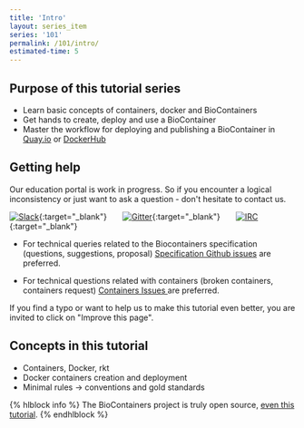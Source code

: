 ```yaml
---
title: 'Intro'
layout: series_item
series: '101'
permalink: /101/intro/
estimated-time: 5
---
```


Purpose of this tutorial series
-------------------------------

* Learn basic concepts of containers, docker and BioContainers
* Get hands to create, deploy and use a BioContainer
* Master the workflow for deploying and publishing a BioContainer in [Quay.io](https://quay.io/organization/biocontainers) or [DockerHub](https://hub.docker.com/u/biocontainers/)

Getting help
------------

Our education portal is work in progress. So if you encounter a logical inconsistency or just want to ask a question - don't hesitate to contact us.

[![Slack](https://img.shields.io/badge/slack-join%20chat-ff69b4.svg)](https://biocontainers.slack.com){:target="_blank"} &nbsp; &nbsp; &nbsp; [![Gitter](https://badges.gitter.im/BioJS.png)](https://gitter.im/biocontainers/Lobby){:target="_blank"}  &nbsp; &nbsp; &nbsp;   [![IRC](https://img.shields.io/badge/irc-%23BioContainers-yellow.svg)](https://kiwiirc.com/client/irc.freenode.net/BioContainers){:target="_blank"}


- For technical queries related to the Biocontainers specification (questions, suggestions, proposal) [Specification Github issues](https://github.com/BioContainers/specs/issues) are preferred.

- For technical questions related with containers (broken containers, containers request) [Containers Issues ](https://github.com/BioContainers/containers/issues) are preferred.

If you find a typo or want to help us to make this tutorial even better, you are invited to click on "Improve this page".

[gitter]: https://gitter.im/biocontainers/Lobby

[containers issue]: https://github.com/BioContainers/containers/issues

[specification issue]: https://github.com/BioContainers/specs/issues

Concepts in this tutorial
------------------------

* Containers, Docker, rkt
* Docker containers creation and deployment
* Minimal rules -> conventions and gold standards

{% hlblock info %}
The BioContainers project is truly open source, [even this tutorial](https://github.com/BioContainers/edu/blob/master/series/101/10_intro.md).
{% endhlblock %}
